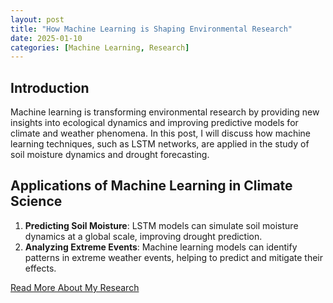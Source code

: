 ```yaml
---
layout: post
title: "How Machine Learning is Shaping Environmental Research"
date: 2025-01-10
categories: [Machine Learning, Research]
---
```


## Introduction

Machine learning is transforming environmental research by providing new insights into ecological dynamics and improving predictive models for climate and weather phenomena. In this post, I will discuss how machine learning techniques, such as LSTM networks, are applied in the study of soil moisture dynamics and drought forecasting.

## Applications of Machine Learning in Climate Science

1. **Predicting Soil Moisture**: LSTM models can simulate soil moisture dynamics at a global scale, improving drought prediction.
2. **Analyzing Extreme Events**: Machine learning models can identify patterns in extreme weather events, helping to predict and mitigate their effects.

[Read More About My Research](#)
